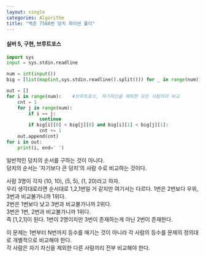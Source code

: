 ```yaml
---
layout: single
categories: Algorithm
title: "백준 7568번 덩치 파이썬 풀이"
---
```

#### 실버 5, 구현, 브루트포스

```py
import sys
input = sys.stdin.readline

num = int(input())
big = [list(map(int,sys.stdin.readline().split())) for _ in range(num)]

out = []
for i in range(num):    #브루트포스, 자기자신을 제외한 모든 사람끼리 비교
    cnt = 1
    for j in range(num):
        if i == j:
            continue
        if big[i][0] < big[j][0] and big[i][1] < big[j][1]:
            cnt += 1
    out.append(cnt)
for i in out:
    print(i, end=' ')
```

일반적인 덩치의 순서를 구하는 것이 아니다.<br>
덩치의 순서는 '자기보다 큰 덩치'의 사람 수로 비교하는 것이다.<br>

사람 3명이 각자 (10, 10), (5, 5), (1, 20)라고 하자.<br>
우리 생각대로라면 순서대로 1,2,1번일 거 같지만 여기서는 다르다.
1번은 2번보다 우위, 3번과 비교불가니까 1위다.<br>
2번은 1번보다 낮고 3번과 비교불가니까 2위다.<br>
3번은 1번, 2번과 비교불가니까 1위다.<br>
즉 [1,2,1]이 된다. 1번이 2명이지만 3번이 존재하는게 아닌 2번이 존재한다.<br>

이 문제는 1번부터 N번까지 등수를 매기는 것이 아니라 각 사람의 등수를 문제의 정의대로 개별적으로 비교해야 한다.<br>
각 사람은 자기 자신을 제외한 다른 사람끼리 전부 비교해야 한다.
